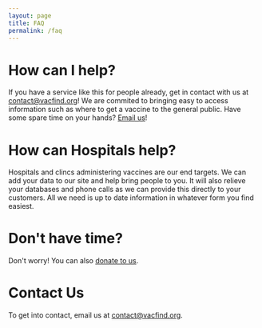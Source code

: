 ```yaml
---
layout: page
title: FAQ
permalink: /faq
---
```

# How can I help?

If you have a service like this for people already, get in contact with us at [contact@vacfind.org][1]!
We are commited to bringing easy to access information such as where to get a vaccine to the general public.
Have some spare time on your hands?
[Email us][1]!

# How can Hospitals help?

Hospitals and clincs administering vaccines are our end targets.
We can add your data to our site and help bring people to you.
It will also relieve your databases and phone calls as we can provide this directly to your customers.
All we need is up to date information in whatever form you find easiest.

# Don't have time?

Don't worry! You can also [donate to us][2].

# Contact Us

To get into contact, email us at [contact@vacfind.org][1].

[1]: mailto:contact@vacfind.org
[2]: about:blank
